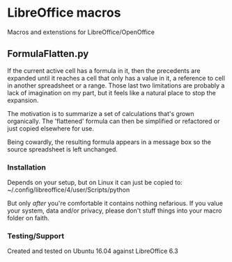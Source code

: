 # LibreOffice macros
Macros and extenstions for LibreOffice/OpenOffice

## FormulaFlatten.py
If the current active cell has a formula in it, then the precedents are
expanded until it reaches a cell that only has a value in it, a reference
to cell in another spreadsheet or a range. Those last two limitations are
probably a lack of imagination on my part, but it feels like a natural place
to stop the expansion.

The motivation is to summarize a set of calculations that's grown organically.
The 'flattened' formula can then be simplified or refactored or just copied
elsewhere for use.

Being cowardly, the resulting formula appears in a message box so the source
spreadsheet is left unchanged.

### Installation
Depends on your setup, but on Linux it can just be copied to:
~/.config/libreoffice/4/user/Scripts/python

But only _after_ you're comfortable it contains nothing nefarious. If you
value your system, data and/or privacy, please don't stuff things into your
macro folder on faith.

### Testing/Support
Created and tested on Ubuntu 16.04 against LibreOffice 6.3

